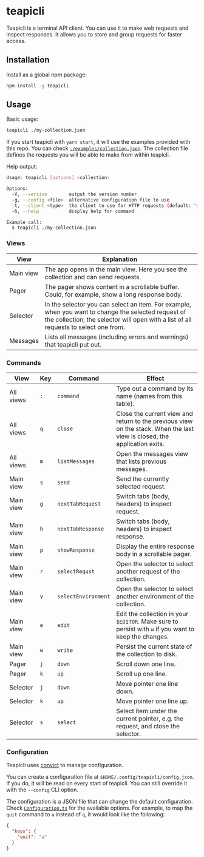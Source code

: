 # teapicli

Teapicli is a terminal API client.
You can use it to make web requests and inspect responses.
It allows you to store and group requests for faster access.

## Installation

Install as a global npm package:

```sh
npm install -g teapicli
```

## Usage

Basic usage:

```sh
teapicli ./my-collection.json
```

If you start teapicli with `yarn start`, it will use the examples provided with this repo.
You can check [`./examples/collection.json`](./examples/collection.json).
The collection file defines the requests you will be able to make from within teapicli.

Help output:

```sh
Usage: teapicli [options] <collection>

Options:
  -V, --version        output the version number
  -g, --config <file>  alternative configuration file to use
  -t, --client <type>  the client to use for HTTP requests (default: "axios")
  -h, --help           display help for command

Example call:
  $ teapicli ./my-collection.json
```

### Views

| View | Explanation |
| ---- | ----------- |
| Main view | The app opens in the main view. Here you see the collection and can send requests. |
| Pager | The pager shows content in a scrollable buffer. Could, for example, show a long response body. |
| Selector | In the selector you can select an item. For example, when you want to change the selected request of the collection, the selector will open with a list of all requests to select one from. |
| Messages | Lists all messages (including errors and warnings) that teapicli put out. |

### Commands

| View | Key | Command | Effect |
| ---- | --- | ------- | ------ |
| All views | `:` | `command` | Type out a command by its name (names from this table). |
| All views | `q` | `close` | Close the current view and return to the previous view on the stack. When the last view is closed, the application exits. |
| All views | `m` | `listMessages` | Open the messages view that lists previous messages. |
| Main view | `s` | `send` | Send the currently selected request. |
| Main view | `g` | `nextTabRequest` | Switch tabs (body, headers) to inspect request. |
| Main view | `h` | `nextTabResponse` | Switch tabs (body, headers) to inspect response. |
| Main view | `p` | `showResponse` | Display the entire response body in a scrollable pager. |
| Main view | `r` | `selectRequst` | Open the selector to select another request of the collection. |
| Main view | `v` | `selectEnvironment` | Open the selector to select another environment of the collection. |
| Main view | `e` | `edit` | Edit the collection in your `$EDITOR`. Make sure to persist with `w` if you want to keep the changes. |
| Main view | `w` | `write` | Persist the current state of the collection to disk. |
| Pager     | `j` | `down` | Scroll down one line. |
| Pager     | `k` | `up` | Scroll up one line. |
| Selector  | `j` | `down` | Move pointer one line down. |
| Selector  | `k` | `up` | Move pointer one line up. |
| Selector  | `s` | `select` | Select item under the current pointer, e.g. the request, and close the selector. |

### Configuration

Teapicli uses [convict](https://github.com/mozilla/node-convict) to manage configuration.

You can create a configuration file at `$HOME/.config/teapicli/config.json`.
If you do, it will be read on every start of teapicli.
You can still override it with the `--config` CLI option.

The configuration is a JSON file that can change the default configuration.
Check [`Configuration.ts`](./src/Configuration.ts) for the available options.
For example, to map the `quit` command to `a` instead of `q`, it would look like the following:

```json
{
  "keys": {
    "quit": "a"
  }
}
```

